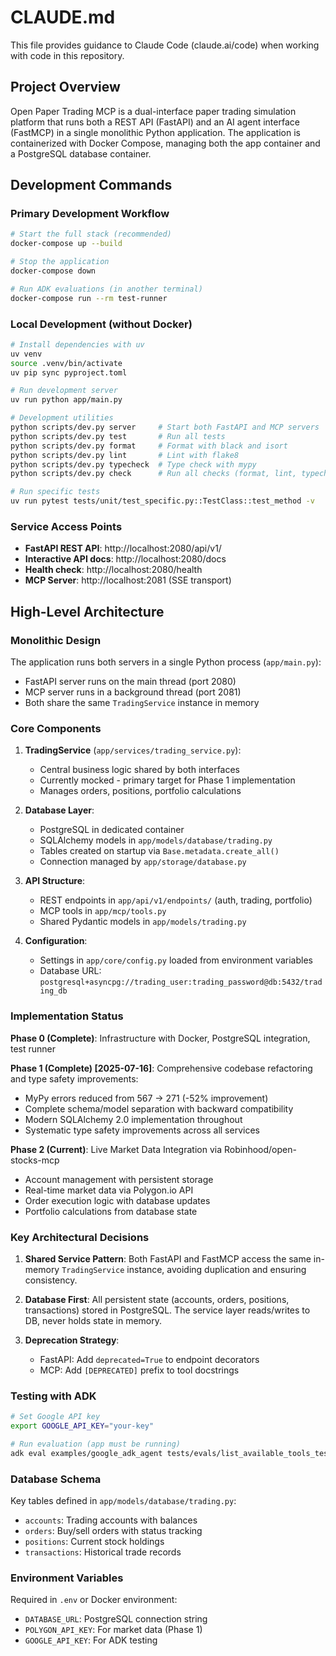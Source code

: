 # CLAUDE.md

This file provides guidance to Claude Code (claude.ai/code) when working with code in this repository.

## Project Overview

Open Paper Trading MCP is a dual-interface paper trading simulation platform that runs both a REST API (FastAPI) and an AI agent interface (FastMCP) in a single monolithic Python application. The application is containerized with Docker Compose, managing both the app container and a PostgreSQL database container.

## Development Commands

### Primary Development Workflow

```bash
# Start the full stack (recommended)
docker-compose up --build

# Stop the application
docker-compose down

# Run ADK evaluations (in another terminal)
docker-compose run --rm test-runner
```

### Local Development (without Docker)

```bash
# Install dependencies with uv
uv venv
source .venv/bin/activate
uv pip sync pyproject.toml

# Run development server
uv run python app/main.py

# Development utilities
python scripts/dev.py server     # Start both FastAPI and MCP servers
python scripts/dev.py test       # Run all tests
python scripts/dev.py format     # Format with black and isort
python scripts/dev.py lint       # Lint with flake8
python scripts/dev.py typecheck  # Type check with mypy
python scripts/dev.py check      # Run all checks (format, lint, typecheck, test)

# Run specific tests
uv run pytest tests/unit/test_specific.py::TestClass::test_method -v
```

### Service Access Points

- **FastAPI REST API**: http://localhost:2080/api/v1/
- **Interactive API docs**: http://localhost:2080/docs
- **Health check**: http://localhost:2080/health
- **MCP Server**: http://localhost:2081 (SSE transport)

## High-Level Architecture

### Monolithic Design

The application runs both servers in a single Python process (`app/main.py`):
- FastAPI server runs on the main thread (port 2080)
- MCP server runs in a background thread (port 2081)
- Both share the same `TradingService` instance in memory

### Core Components

1. **TradingService** (`app/services/trading_service.py`):
   - Central business logic shared by both interfaces
   - Currently mocked - primary target for Phase 1 implementation
   - Manages orders, positions, portfolio calculations

2. **Database Layer**:
   - PostgreSQL in dedicated container
   - SQLAlchemy models in `app/models/database/trading.py`
   - Tables created on startup via `Base.metadata.create_all()`
   - Connection managed by `app/storage/database.py`

3. **API Structure**:
   - REST endpoints in `app/api/v1/endpoints/` (auth, trading, portfolio)
   - MCP tools in `app/mcp/tools.py`
   - Shared Pydantic models in `app/models/trading.py`

4. **Configuration**:
   - Settings in `app/core/config.py` loaded from environment variables
   - Database URL: `postgresql+asyncpg://trading_user:trading_password@db:5432/trading_db`

### Implementation Status

**Phase 0 (Complete)**: Infrastructure with Docker, PostgreSQL integration, test runner

**Phase 1 (Complete) [2025-07-16]**: Comprehensive codebase refactoring and type safety improvements:
- MyPy errors reduced from 567 → 271 (-52% improvement)
- Complete schema/model separation with backward compatibility
- Modern SQLAlchemy 2.0 implementation throughout
- Systematic type safety improvements across all services

**Phase 2 (Current)**: Live Market Data Integration via Robinhood/open-stocks-mcp
- Account management with persistent storage
- Real-time market data via Polygon.io API
- Order execution logic with database updates
- Portfolio calculations from database state

### Key Architectural Decisions

1. **Shared Service Pattern**: Both FastAPI and FastMCP access the same in-memory `TradingService` instance, avoiding duplication and ensuring consistency.

2. **Database First**: All persistent state (accounts, orders, positions, transactions) stored in PostgreSQL. The service layer reads/writes to DB, never holds state in memory.

3. **Deprecation Strategy**:
   - FastAPI: Add `deprecated=True` to endpoint decorators
   - MCP: Add `[DEPRECATED]` prefix to tool docstrings

### Testing with ADK

```bash
# Set Google API key
export GOOGLE_API_KEY="your-key"

# Run evaluation (app must be running)
adk eval examples/google_adk_agent tests/evals/list_available_tools_test.json --config_file tests/evals/test_config.json
```

### Database Schema

Key tables defined in `app/models/database/trading.py`:
- `accounts`: Trading accounts with balances
- `orders`: Buy/sell orders with status tracking  
- `positions`: Current stock holdings
- `transactions`: Historical trade records

### Environment Variables

Required in `.env` or Docker environment:
- `DATABASE_URL`: PostgreSQL connection string
- `POLYGON_API_KEY`: For market data (Phase 1)
- `GOOGLE_API_KEY`: For ADK testing